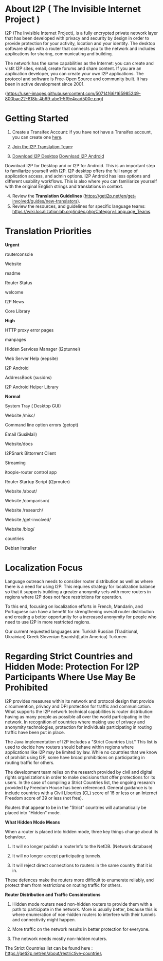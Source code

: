 # About I2P ( The Invisible Internet Project )

I2P (The Invisible Internet Project), is a fully encrypted private network layer that has been developed with privacy and security by design in order to provide protection for your activity, location and your identity. 
The desktop software ships with a router that connects you to the network and includes applications for sharing, communicating and building.

The network has the same capabilities as the Internet: you can create and vistit I2P sites, email, create forums and share content. If you are an application developer, you can create your own I2P applications. 
The protocol and software is Free-Open Source and community built. It has been in active development since 2001.

(https://user-images.githubusercontent.com/50714166/165985249-800bac22-818b-4b69-abe1-5f9e4cad500e.png)

# Getting Started
1. Create a Transifex Account:
If you have not have a Transifex account, you can create one [here](https://www.transifex.com/signup/).

2. [Join the I2P Translation Team](https://www.transifex.com/otf/I2P/):

3. [Download I2P Desktop](https://geti2p.net/en/)
    [Download I2P Android ](https://play.google.com/store/apps/details?id=net.i2p.android)

Download I2P for Desktop and or I2P for Android. This is an important step to familiarize yourself with I2P.  I2P desktop offers the full range of application access, and admin options. I2P Android has less options and different usability workflows. This is also where you can familiarize yourself with the original English strings and translations in context.

4. Review the **Translation Guidelines** (https://geti2p.net/en/get-involved/guides/new-translators).
5. Review the resources, and guidelines for specific language teams: https://wiki.localizationlab.org/index.php/Category:Language_Teams


# Translation Priorities

**Urgent**

routerconsole

Website

readme

Router Status

welcome

I2P News

Core Library

**High**

HTTP proxy error pages

manpages

Hidden Services Manager (i2ptunnel)

Web Server Help (eepsite)

I2P Android

AddressBook (susidns)

I2P Android Helper Library

**Normal**

System Tray ( Desktop GUI)

Website /misc/

Command line option errors (getopt)

Email (SusiMail)

Website/docs

I2PSnark Bittorrent Client

Streaming

itoopie-router control app

Router Startup Script (i2prouter)

Website /about/

Website /comparison/

Website /research/

Website /get-involved/

Website /blog/

countries

Debian Installer

# Localization Focus

Language outreach needs to consider router distribution as well as where there is a need for using I2P. This requires strategy for localization balance so that it supports building a greater anonymity sets with more routers in regions where I2P does not face restrictions for operation.

To this end, focusing on localization efforts in French, Mandarin, and Portuguese can have a benefit for strengthening overall router distribution and creating a better opportunity for a increased anonymity for people who need to use I2P in more restricted regions.

Our current requested languages are:
Turkish
Russian (Traditional, Ukrainian)
Greek
Slovenian
Spanish(Latin America)
Turkmen

# Regarding Strict Countries and Hidden Mode: Protection For I2P Participants Where Use May Be Prohibited

I2P provides measures within its network and protocol design that provide circumvention, privacy and DPI protection for traffic and communication.
What supports the I2P network technical capabilities is router distribution: having as many people as possible all over the world participating in the network. In recognition of countries where making use of privacy and anonymity technologies, protection for individuals participating in routing traffic have been put in place.

The Java implementation of I2P includes a "Strict Countries List." This list is used to decide how routers should behave within regions where applications like I2P may be limited by law. While no countries that we know of prohibit using I2P, some have broad prohibitions on participating in routing traffic for others.

The development team relies on the research provided by civil and digital rights organizations in order to make decisions that offer protections for its users. In the case of compiling a Strict Countries list, the ongoing research provided by Freedom House has been referenced. General guidance is to include countries with a Civil Liberties (CL) score of 16 or less or an Internet Freedom score of 39 or less (not free).

Routers that appear to be in the "Strict" countries will automatically be placed into "Hidden" mode.

**What Hidden Mode Means**

When a router is placed into hidden mode, three key things change about its behaviour.

1. It will no longer publish a routerInfo to the NetDB. (Network database)

2. It will no longer accept participating tunnels.

3. It will reject direct connections to routers in the same country that it is in.

These defences make the routers more difficult to enumerate reliably, and protect them from restrictions on routing traffic for others.

**Router Distribution and Traffic Considerations**

1. Hidden mode routers need non-hidden routers to provide them with a path to participate in the network. More is usually better, because this is where enumeration of non-hidden routers to interfere with their tunnels and connectivity might happen.

2. More traffic on the network results in better protection for everyone.

3. The network needs mostly non-hidden routers.

The Strict Countries list can be found here : https://geti2p.net/en/about/restrictive-countries

